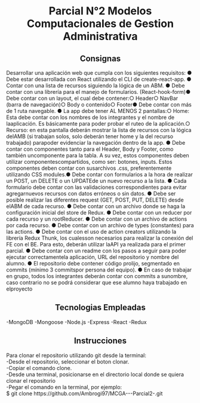 <h1 align="center">Parcial N°2 Modelos Computacionales de Gestion Administrativa</h1>
<h2 align="center">Consignas</h2>
Desarrollar una aplicación web que cumpla con los siguientes requisitos:
● Debe estar desarrollada con React utilizando el CLI de create-react-app.
● Contar con una lista de recursos siguiendo la lógica de un ABM.
● Debe contar con una librería para el manejo de formularios. (React-hook-form)● Debe contar con un layout, el cual debe contener:○ Header○ NavBar (barra de navegación)○ Body o contenido○ Footer● Debe contar con más de 1 ruta navegable.
● La app debe tener AL MENOS 2 pantallas:○ Home: Esta debe contar con los nombres de los integrantes y el nombre de laaplicación. Es básicamente para poder probar el ruteo de la aplicación.○ Recurso: en esta pantalla deberán mostrar la lista de recursos con la lógica delAMB (si trabajan solos, solo deberán tener home y la del recurso trabajado) parapoder evidenciar la navegación dentro de la app.
● Debe contar con componentes tanto para el Header, Body y Footer, como también uncomponente para la tabla. A su vez, estos componentes deben utilizar componentescompartidos, como ser: botones, inputs. Estos componentes deben contar con susarchivos .css, preferentemente utilizando CSS modules.● Debe contar con formularios a la hora de realizar un POST, un DELETE o un UPDATEde un nuevo recurso a la lista.
● Cada formulario debe contar con las validaciones correspondientes para evitar agregarnuevos recursos con datos erróneos o sin datos.
● Debe ser posible realizar las diferentes request (GET, POST, PUT, DELETE) desde elABM de cada recurso.
● Debe contar con un archivo donde se haga la configuración inicial del store de Redux.
● Debe contar con un reducer por cada recurso y un rootReducer.
● Debe contar con un archivo de actions por cada recurso.
● Debe contar con un archivo de types (constantes) para las actions.
● Debe contar con el uso de action creators utilizando la librería Redux Thunk, los cualesson necesarios para realizar la conexión del FE con el BE. Para esto, deberán utilizar laAPI ya realizada para el primer parcial.
● Debe contar con un readme con los pasos a seguir para poder ejecutar correctamentela aplicación, URL del repositorio y nombre del alumno.
● El repositorio debe contener código prolijo, segmentado en commits (mínimo 3 commitspor persona del equipo).
● En caso de trabajar en grupo, todos los integrantes deberán contar con commits a sunombre, caso contrario no se podrá considerar que ese alumno haya trabajado en elproyecto

<h2 align="center">Tecnologias Empleadas</h2>
-MongoDB
-Mongoose
-Node.js
-Express
-React
-Redux

<h2 align="center">Instrucciones</h2>
Para clonar el repositorio utilizando git desde la terminal:<br>
-Desde el repositorio, seleccionar el boton clonar.<br>
-Copiar el comando clone.<br>
-Desde una terminal, posicionarse en el directorio local donde se quiera clonar el repositorio<br>
-Pegar el comando en la terminal, por ejemplo:<br>
$ git clone https://github.com/Ambrogi97/MCGA---Parcial2-.git

